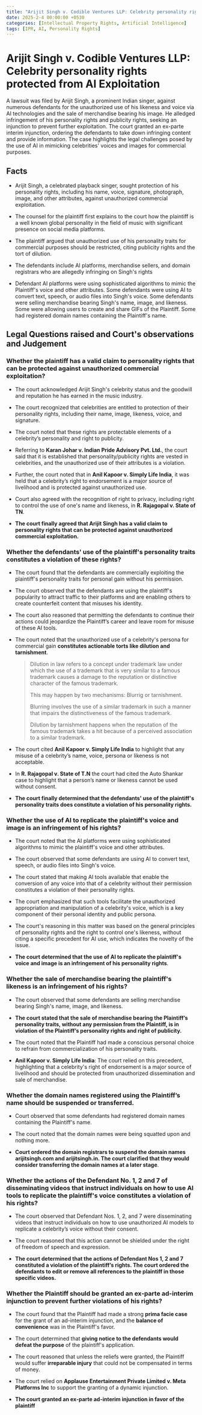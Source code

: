```yaml
---
title: "Arijit Singh v. Codible Ventures LLP: Celebrity personality rights protected from AI Exploitation"
date: 2025-2-4 00:00:00 +0530
categories: [Intellectual Property Rights, Artificial Intelligence]
tags: [IPR, AI, Personality Rights]
---
```

# Arijit Singh v. Codible Ventures LLP: Celebrity personality rights protected from AI Exploitation

A lawsuit was filed by Arijit Singh, a prominent Indian singer, against numerous defendants for the unauthorized use of his likeness and voice via AI technologies and the sale of merchandise bearing his image. He alledged infringement of his personality rights and publicity rights, seeking an injunction to prevent further exploitation. The court granted an ex-parte interim injunction, ordering the defendants to take down infringing content and provide information. The case highlights the legal challenges posed by the use of AI in mimicking celebrities' voices and images for commercial purposes.

## Facts

* Arijit Singh, a celebrated playback singer, sought protection of his personality rights, including his name, voice, signature, photograph, image, and other attributes, against unauthorized commercial exploitation.

* The counsel for the plaintiff first explains to the court how the plaintiff is a well known global personality in the field of music with significant presence on social media platforms.

* The plaintiff argued that unauthorized use of his personality traits for commercial purposes should be restricted, citing publicity rights and the tort of dilution.

* The defendants include AI platforms, merchandise sellers, and domain registrars who are allegedly infringing on Singh's rights

* Defendant AI platforms were using sophisticated algorithms to mimic the Plaintiff's voice and other attributes. Some defendants were using AI to convert text, speech, or audio files into Singh's voice. Some defendants were selling merchandise bearing Singh's name, image, and likeness. Some were allowing users to create and share GIFs of the Plaintiff. Some had registered domain names containing the Plaintiff's name.

## Legal Questions raised and Court's observations and Judgement

### Whether the plaintiff has a valid claim to personality rights that can be protected against unauthorized commercial exploitation?

* The court acknowledged Arijit Singh's celebrity status and the goodwill and reputation he has earned in the music industry.

* The court recognized that celebrities are entitled to protection of their personality rights, including their name, image, likeness, voice, and signature.

* The court noted that these rights are protectable elements of a celebrity’s personality and right to publicity.

* Referring to **Karan Johar v. Indian Pride Advisory Pvt. Ltd.**, the court said that it is established that personality/publicity rights are vested in celebrities, and the unauthorized use of their attributes is a violation.

* Further, the court noted that in **Anil Kapoor v. Simply Life India**, it was held that a celebrity’s right to endorsement is a major source of livelihood and is protected against unauthorized use.

* Court also agreed with the recognition of right to privacy, including right to control the use of one's name and likeness, in **R. Rajagopal v. State of TN**.

* **The court finally agreed that Arijit Singh has a valid claim to personality rights that can be protected against unauthorized commercial exploitation.**

### Whether the defendants' use of the plaintiff's personality traits constitutes a violation of these rights?

* The court found that the defendants are commercially exploiting the plaintiff's personality traits for personal gain without his permission.

* The court observed that the defendants are using the plaintiff's popularity to attract traffic to their platforms and are enabling others to create counterfeit content that misuses his identity.

* The court also reasoned that permitting the defendants to continue their actions could jeopardize the Plaintiff’s career and leave room for misuse of these AI tools.

* The court noted that the unauthorized use of a celebrity's persona for commercial gain **constitutes actionable torts like dilution and tarnishment**.

  >
  > Dilution in law refers to a concept under trademark law under which the use of a trademark that is very similar to a famous trademark causes a damage to the reputation or distinctive character of the famous trademark.
  >
  >This may happen by two mechanisms: Blurrig or tarnishment.
  >
  >Blurring involves the use of a similar trademark in such a manner that impairs the distinctiveness of the famous trademark.
  >
  >Dilution by tarnishment happens when the reputation of the famous trademark takes a hit because of a perceived association to a similar trademark.
  >  

* The court cited **Anil Kapoor v. Simply Life India** to highlight that any misuse of a celebrity’s name, voice, persona or likeness is not acceptable.

* In **R. Rajagopal v. State of T.N** the court had cited the Auto Shankar case to highlight that a person’s name or likeness cannot be used without consent.

* **The court finally determined that the defendants' use of the plaintiff's personality traits does constitute a violation of his personality rights.**

### Whether the use of AI to replicate the plaintiff's voice and image is an infringement of his rights?

* The court noted that the AI platforms were using sophisticated algorithms to mimic the plaintiff's voice and other attributes.

* The court observed that some defendants are using AI to convert text, speech, or audio files into Singh's voice.

* The court stated that making AI tools available that enable the conversion of any voice into that of a celebrity without their permission constitutes a violation of their personality rights.

* The court emphasized that such tools facilitate the unauthorized appropriation and manipulation of a celebrity's voice, which is a key component of their personal identity and public persona.

* The court's reasoning in this matter was based on the general principles of personality rights and the right to control one's likeness, without citing a specific precedent for AI use, which indicates the novelty of the issue.

* **The court determined that the use of AI to replicate the plaintiff's voice and image is an infringement of his personality rights**.

### Whether the sale of merchandise bearing the plaintiff's likeness is an infringement of his rights?

* The court observed that some defendants are selling merchandise bearing Singh's name, image, and likeness.

* **The court stated that the sale of merchandise bearing the Plaintiff’s personality traits, without any permission from the Plaintiff, is in violation of the Plaintiff’s personality rights and right of publicity.**

* The court noted that the Plaintiff had made a conscious personal choice to refrain from commercialization of his personality traits.

* **Anil Kapoor v. Simply Life India**: The court relied on this precedent, highlighting that a celebrity's right of endorsement is a major source of livelihood and should be protected from unauthorized dissemination and sale of merchandise.

### Whether the domain names registered using the Plaintiff’s name should be suspended or transferred.

* Court observed that some defendants had registered domain names containing the Plaintiff's name.

* The court noted that the domain names were being squatted upon and nothing more.

* **Court ordered the domain registrars to suspend the domain names arijitsingh.com and arijitsingh.in. The court clarified that they would consider transferring the domain names at a later stage**.

### Whether the actions of the Defendant No. 1, 2 and 7 of disseminating videos that instruct individuals on how to use AI tools to replicate the plaintiff's voice constitutes a violation of his rights? 

* The court observed that Defendant Nos. 1, 2, and 7 were disseminating videos that instruct individuals on how to use unauthorized AI models to replicate a celebrity’s voice without their consent.

* The court reasoned that this action cannot be shielded under the right of freedom of speech and expression.

* **The court determined that the actions of Defendant Nos 1, 2 and 7 constituted a violation of the plaintiff’s rights. The court ordered the defendants to edit or remove all references to the plaintiff in those specific videos.**

### Whether the Plaintiff should be granted an ex-parte ad-interim injunction to prevent further violations of his rights?

* The court found that the Plaintiff had made a strong **prima facie case** for the grant of an ad-interim injunction, and the **balance of convenience** was in the Plaintiff's favor.

* The court determined that **giving notice to the defendants would defeat the purpose** of the plaintiff's application.

* The court reasoned that unless the reliefs were granted, the Plaintiff would suffer **irreparable injury** that could not be compensated in terms of money.

* The court relied on **Applause Entertainment Private Limited v. Meta Platforms Inc** to support the granting of a dynamic injunction.

* **The court granted an ex-parte ad-interim injunction in favor of the plaintiff**


